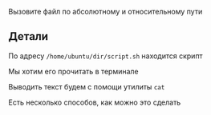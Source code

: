 Вызовите файл по абсолютному и относительному пути

## Детали

По адресу `/home/ubuntu/dir/script.sh` находится скрипт

Мы хотим его прочитать в терминале

Выводить текст будем с помощи утилиты `cat`

Есть несколько способов, как можно это сделать
